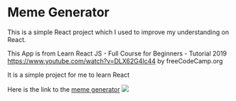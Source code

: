 Meme Generator
==================================

This is a simple React project which I used to improve my understanding on React.

This App is from Learn React JS - Full Course for Beginners - Tutorial 2019
<https://www.youtube.com/watch?v=DLX62G4lc44> by freeCodeCamp.org

It is a simple project for me to learn React

Here is the link to the [meme generator](https://simple-react-meme-generator.glitch.me) 
![](https://cdn.glitch.com/063488e4-1033-4035-9f30-104992acb061%2Ffork-separate-parent.glitch.me_.png?v=1585418540441)
